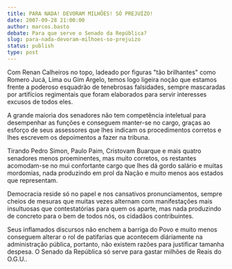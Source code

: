```yaml
---
title: PARA NADA! DEVORAM MILHÕES! SÓ PREJUÍZO!
date: 2007-09-28 21:00:00
author: marcos.basto
debate: Para que serve o Senado da República?
slug: para-nada-devoram-milhoes-so-prejuizo
status: publish 
type: post
---
```


Com Renan Calheiros no topo, ladeado por figuras "tão brilhantes" como Romero Jucá, Lima ou Gim Argelo, temos logo ligeira noção que estamos frente a poderoso esquadrão de tenebrosas falsidades, sempre mascaradas por artifícios regimentais que foram elaborados para servir interesses excusos de todos eles.  

A grande maioria dos senadores não tem competência inteletual para desempenhar as funções e conseguem manter-se no cargo, graças ao esforço de seus assessores que lhes indicam os procedimentos corretos e lhes escrevem os depoimentos a fazer na tribuna.  

Tirando Pedro Simon, Paulo Paim, Cristovam Buarque e mais quatro senadores menos proeminentes, mas muito corretos, os restantes acomodam-se no mui confortante cargo que lhes dá gordo salário e muitas mordomias, nada produzindo em prol da Nação e muito menos aos estados que representam.  

Democracia reside só no papel e nos cansativos pronunciamentos, sempre cheios de mesuras que muitas vezes alternam com manifestações mais insultuosas que contestatórias para quem os aparte, mas nada produzindo de concreto para o bem de todos nós, os cidadãos contribuintes.  

Seus inflamados discursos não enchem a barriga do Povo e muito menos conseguem alterar o rol de patifarias que acontecem diáriamente na administração pública, portanto, não existem razões para justificar tamanha despesa. O Senado da República só serve para gastar milhões de Reais do O.G.U..
